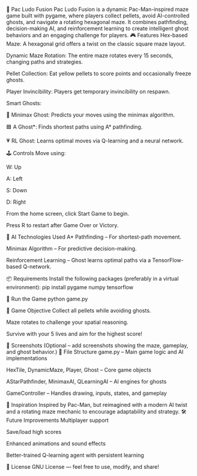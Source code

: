🧩 Pac Ludo Fusion 
Pac Ludo Fusion is a dynamic Pac-Man-inspired maze game built with pygame, where players collect pellets, avoid AI-controlled ghosts, and navigate a rotating hexagonal maze. It combines pathfinding, decision-making AI, and reinforcement learning to create intelligent ghost behaviors and an engaging challenge for players.
🎮 Features
Hex-based Maze: A hexagonal grid offers a twist on the classic square maze layout.


Dynamic Maze Rotation: The entire maze rotates every 15 seconds, changing paths and strategies.


Pellet Collection: Eat yellow pellets to score points and occasionally freeze ghosts.


Player Invincibility: Players get temporary invincibility on respawn.


Smart Ghosts:


🔴 Minimax Ghost: Predicts your moves using the minimax algorithm.


🟦 A Ghost*: Finds shortest paths using A* pathfinding.


💗 RL Ghost: Learns optimal moves via Q-learning and a neural network.


🕹️ Controls
Move using:


W: Up


A: Left


S: Down


D: Right


From the home screen, click Start Game to begin.


Press R to restart after Game Over or Victory.


🧠 AI Technologies Used
A* Pathfinding – For shortest-path movement.


Minimax Algorithm – For predictive decision-making.


Reinforcement Learning – Ghost learns optimal paths via a TensorFlow-based Q-network.


📦 Requirements
Install the following packages (preferably in a virtual environment):
pip install pygame numpy tensorflow

🚀 Run the Game
python game.py

🧩 Game Objective
Collect all pellets while avoiding ghosts.


Maze rotates to challenge your spatial reasoning.


Survive with your 5 lives and aim for the highest score!


📸 Screenshots
(Optional – add screenshots showing the maze, gameplay, and ghost behavior.)
📁 File Structure
game.py – Main game logic and AI implementations


HexTile, DynamicMaze, Player, Ghost – Core game objects


AStarPathfinder, MinimaxAI, QLearningAI – AI engines for ghosts


GameController – Handles drawing, inputs, states, and gameplay


🧠 Inspiration
Inspired by Pac-Man, but reimagined with a modern AI twist and a rotating maze mechanic to encourage adaptability and strategy.
🛠️ Future Improvements
Multiplayer support


Save/load high scores


Enhanced animations and sound effects


Better-trained Q-learning agent with persistent learning


📜 License
GNU License — feel free to use, modify, and share!

